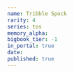 ```yaml
---
name: Tribble Spock
rarity: 4
series: tos
memory_alpha:
bigbook_tier: -1
in_portal: true
date:
published: true
---
```



